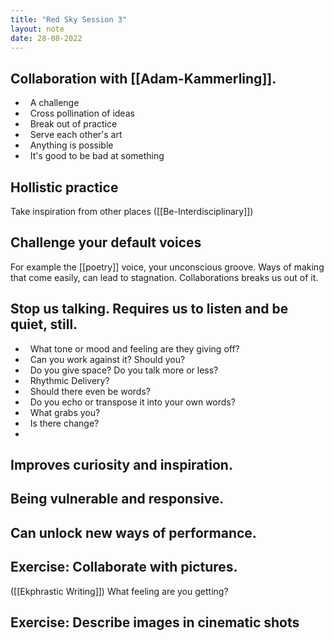 ```yaml
---
title: "Red Sky Session 3"
layout: note
date: 28-08-2022
---
```

## Collaboration with [[Adam-Kammerling]].
-   A challenge
-   Cross pollination of ideas
-   Break out of practice
-   Serve each other's art
-   Anything is possible
-   It's good to be bad at something

## Hollistic practice
Take inspiration from other places ([[Be-Interdisciplinary]])

## Challenge your default voices
For example the [[poetry]] voice, your unconscious groove. Ways of making that come easily, can lead to stagnation. Collaborations breaks us out of it.

## Stop us talking. Requires us to listen and be quiet, still.
-   What tone or mood and feeling are they giving off?
-   Can you work against it? Should you?
-   Do you give space? Do you talk more or less?
-   Rhythmic Delivery?
-   Should there even be words?
-   Do you echo or transpose it into your own words?
-   What grabs you?
-   Is there change?
- 
## Improves curiosity and inspiration.

## Being vulnerable and responsive.

## Can unlock new ways of performance.

## Exercise: Collaborate with pictures. 
([[Ekphrastic Writing]])
What feeling are you getting?

## Exercise: Describe images in cinematic shots